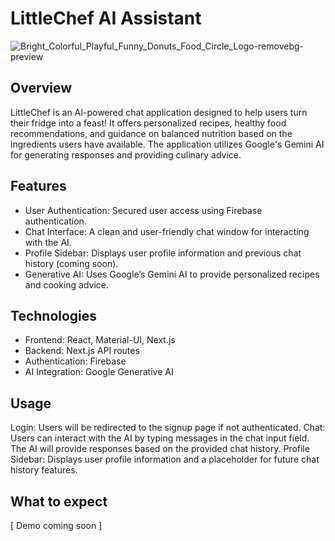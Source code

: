 # LittleChef AI Assistant

![Bright_Colorful_Playful_Funny_Donuts_Food_Circle_Logo-removebg-preview](https://github.com/user-attachments/assets/91bdcc19-9ba9-4a31-aa57-602a71540d0a)


## Overview
LittleChef is an AI-powered chat application designed to help users turn their fridge into a feast! It offers personalized recipes, healthy food recommendations, and guidance on balanced nutrition based on the ingredients users have available. The application utilizes Google's Gemini AI for generating responses and providing culinary advice.

## Features
- User Authentication: Secured user access using Firebase authentication.
- Chat Interface: A clean and user-friendly chat window for interacting with the AI.
- Profile Sidebar: Displays user profile information and previous chat history (coming soon).
- Generative AI: Uses Google’s Gemini AI to provide personalized recipes and cooking advice.

## Technologies
- Frontend: React, Material-UI, Next.js
- Backend: Next.js API routes
- Authentication: Firebase
- AI Integration: Google Generative AI
  
## Usage
Login: Users will be redirected to the signup page if not authenticated. 
Chat: Users can interact with the AI by typing messages in the chat input field. The AI will provide responses based on the provided chat history.
Profile Sidebar: Displays user profile information and a placeholder for future chat history features. 

## What to expect 
[ Demo coming soon ] 
